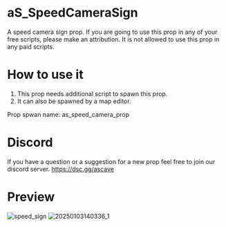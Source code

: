 # aS_SpeedCameraSign
A speed camera sign prop.
If you are going to use this prop in any of your free scripts, please make an attribution.
It is not allowed to use this prop in any paid scripts.
# How to use it
1. This prop needs additional script to spawn this prop.
2. It can also be spawned by a map editor.

Prop spwan name: as_speed_camera_prop

# Discord
If you have a question or a suggestion for a new prop feel free to join our discord server.
https://dsc.gg/ascave

# Preview

![speed_sign](https://github.com/user-attachments/assets/249b15e0-ec50-4512-a35d-e8db48c287c1)
![20250103140336_1](https://github.com/user-attachments/assets/185b4fe7-8271-428c-968e-d5a0dcc09dd0)
